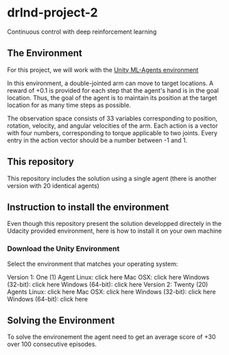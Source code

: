 # drlnd-project-2
Continuous control with deep reinforcement learning

## The Environment
For this project, we will work with the [Unity ML-Agents environment](https://github.com/Unity-Technologies/ml-agents/blob/master/docs/Installation.md)

In this environment, a double-jointed arm can move to target locations. A reward of +0.1 is provided for each step that the agent's hand is in the goal location. Thus, the goal of the agent is to maintain its position at the target location for as many time steps as possible.

The observation space consists of 33 variables corresponding to position, rotation, velocity, and angular velocities of the arm. Each action is a vector with four numbers, corresponding to torque applicable to two joints. Every entry in the action vector should be a number between -1 and 1.

## This repository
This repository includes the solution using a single agent (there is another version with 20 identical agents)

## Instruction to install the environment
Even though this repository present the solution developped directely in the Udacity provided environment, here is how to install it on your own machine

### Download the Unity Environment
Select the environment that matches your operating system:

Version 1: One (1) Agent
Linux: click here
Mac OSX: click here
Windows (32-bit): click here
Windows (64-bit): click here
Version 2: Twenty (20) Agents
Linux: click here
Mac OSX: click here
Windows (32-bit): click here
Windows (64-bit): click here

## Solving the Environment
To solve the environement the agent need to get an average score of +30 over 100 consecutive episodes.
